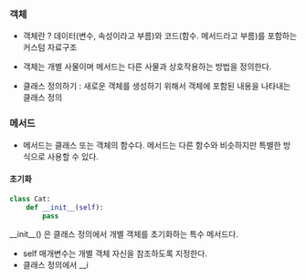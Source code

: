 
### 객체
- 객체란 ? 데이터(변수, 속성이라고 부름)와 코드(함수. 메서드라고 부름)를 포함하는 커스텀 자료구조 
- 객체는 개별 사물이며 메서드는 다른 사물과 상호작용하는 방법을 정의한다. 


- 클래스 정의하기 : 새로운 객체를 생성하기 위해서 객체에 포함된 내용을 나타내는 클래스 정의 

### 메서드
- 메서드는 클래스 또는 객체의 함수다. 메서드는 다른 함수와 비슷하지만 특별한 방식으로 사용할 수 있다.

#### 초기화 
```python
class Cat:
	def __init__(self):
		pass
```
\_\_init\_\_() 은 클래스 정의에서 개별 객체를 초기화하는 특수 메서드다.
- self 매개변수는 개별 객체 자신을 참조하도록 지정한다. 
- 클래스 정의에서 \_\_i